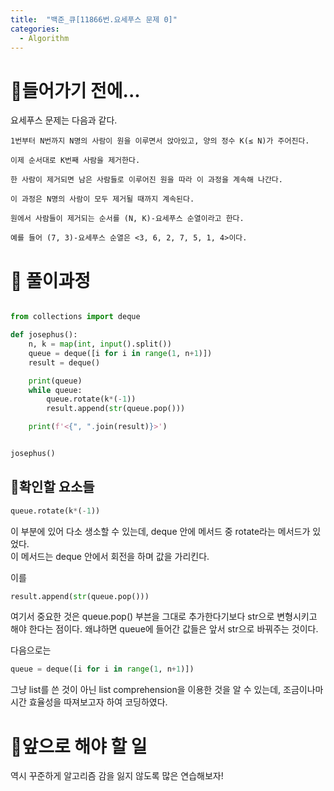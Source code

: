 ```yaml
---
title:  "백준_큐[11866번.요세푸스 문제 0]"
categories:
  - Algorithm
---
```


# 👀들어가기 전에...

요세푸스 문제는 다음과 같다.

```
1번부터 N번까지 N명의 사람이 원을 이루면서 앉아있고, 양의 정수 K(≤ N)가 주어진다.

이제 순서대로 K번째 사람을 제거한다.

한 사람이 제거되면 남은 사람들로 이루어진 원을 따라 이 과정을 계속해 나간다.

이 과정은 N명의 사람이 모두 제거될 때까지 계속된다.

원에서 사람들이 제거되는 순서를 (N, K)-요세푸스 순열이라고 한다.

예를 들어 (7, 3)-요세푸스 순열은 <3, 6, 2, 7, 5, 1, 4>이다.
```

# 💍 풀이과정

```python

from collections import deque

def josephus():
    n, k = map(int, input().split())
    queue = deque([i for i in range(1, n+1)])
    result = deque()

    print(queue)
    while queue:
        queue.rotate(k*(-1))
        result.append(str(queue.pop()))

    print(f'<{", ".join(result)}>')


josephus()

```

## 🌟확인할 요소들
```python
queue.rotate(k*(-1))
```
이 부분에 있어 다소 생소할 수 있는데, deque 안에 메서드 중 rotate라는 메서드가 있었다.  
이 메서드는 deque 안에서 회전을 하며 값을 가리킨다.

이를
```python
result.append(str(queue.pop()))
```
여기서 중요한 것은 queue.pop() 부븐을 그대로 추가한다기보다 str으로 변형시키고 해야 한다는 점이다. 왜냐하면 queue에 들어간 값들은 앞서 str으로 바꿔주는 것이다.

다음으로는

```python
queue = deque([i for i in range(1, n+1)])
```

그냥 list를 쓴 것이 아닌 list comprehension을 이용한 것을 알 수 있는데, 조금이나마 시간 효율성을 따져보고자 하여 코딩하였다.

# 🚗앞으로 해야 할 일

역시 꾸준하게 알고리즘 감을 잃지 않도록 많은 연습해보자!
